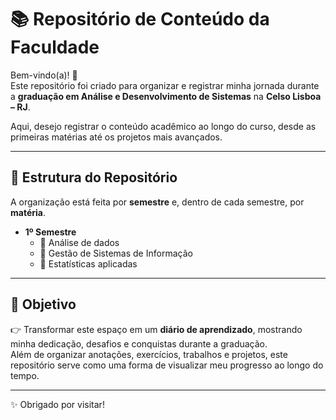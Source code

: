 # 📚 Repositório de Conteúdo da Faculdade  

Bem-vindo(a)! 🚀  
Este repositório foi criado para organizar e registrar minha jornada durante a **graduação em Análise e Desenvolvimento de Sistemas** na **Celso Lisboa – RJ**.  

Aqui, desejo registrar o conteúdo acadêmico ao longo do curso, desde as primeiras matérias até os projetos mais avançados.  

---

## 📂 Estrutura do Repositório  

A organização está feita por **semestre** e, dentro de cada semestre, por **matéria**.  

- **1º Semestre**  
  - 📘 Análise de dados
  - 📗 Gestão de Sistemas de Informação
  - 📙 Estatísticas aplicadas


---

## 🎯 Objetivo  

👉 Transformar este espaço em um **diário de aprendizado**, mostrando minha dedicação, desafios e conquistas durante a graduação.  
Além de organizar anotações, exercícios, trabalhos e projetos, este repositório serve como uma forma de visualizar meu progresso ao longo do tempo.  

---

✨ Obrigado por visitar!  
